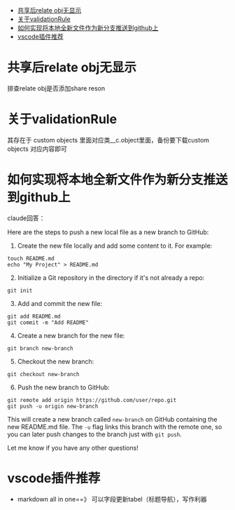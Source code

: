 - [共享后relate obj无显示](#共享后relate-obj无显示)
- [关于validationRule](#关于validationrule)
- [如何实现将本地全新文件作为新分支推送到github上](#如何实现将本地全新文件作为新分支推送到github上)
- [vscode插件推荐](#vscode插件推荐)

# 共享后relate obj无显示
排查relate obj是否添加share reson



# 关于validationRule
其存在于 custom objects 里面对应类__c.object里面，备份要下载custom objects 对应内容即可
# 如何实现将本地全新文件作为新分支推送到github上
claude回答：

Here are the steps to push a new local file as a new branch to GitHub:

1. Create the new file locally and add some content to it. For example:

```
touch README.md
echo "My Project" > README.md
```

2. Initialize a Git repository in the directory if it's not already a repo:

```
git init
```

3. Add and commit the new file:

```
git add README.md
git commit -m "Add README"
``` 

4. Create a new branch for the new file:

```
git branch new-branch
```

5. Checkout the new branch:

```
git checkout new-branch
```

6. Push the new branch to GitHub:

``` 
git remote add origin https://github.com/user/repo.git
git push -u origin new-branch
```

This will create a new branch called `new-branch` on GitHub containing the new README.md file. The `-u` flag links this branch with the remote one, so you can later push changes to the branch just with `git push`.

Let me know if you have any other questions!

# vscode插件推荐
- markdown all in one==》
  可以字段更新tabel（标题导航），写作利器